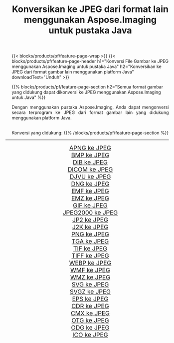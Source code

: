 ﻿---
title: Konversikan ke JPEG dari format lain menggunakan Aspose.Imaging untuk pustaka Java 
weight: 3920
url: /id/java/conversion/to/jpeg 
lang: id
langdirlevel: 2
locales: zh-hans,ja,it,ru,de,es,fr,nl,id,lt,pl,pt,vi,tr,ko,zh-hant,ar,hi,th,sv,cs,uk,he
description: Menggunakan Aspose.Imaging Anda dapat mengonversi ke JPEG dari format lain menggunakan Java
---

{{< blocks/products/pf/feature-page-wrap >}}
{{< blocks/products/pf/feature-page-header h1="Konversi File Gambar ke JPEG menggunakan Aspose.Imaging untuk pustaka Java" h2="Konversikan ke JPEG dari format gambar lain menggunakan platform Java" downloadText="Unduh" >}}


{{% blocks/products/pf/feature-page-section  h2="Semua format gambar yang didukung dapat dikonversi ke JPEG menggunakan Aspose.Imaging untuk Java" %}}
<p align=justify>Dengan menggunakan pustaka Aspose.Imaging, Anda dapat mengonversi secara terprogram ke JPEG dari format gambar lain yang didukung menggunakan platform Java.</p>
<br/>
Konversi yang didukung:
{{% /blocks/products/pf/feature-page-section %}}
<div class="container-fluid productfamilypage bg-gray">
    <div class="convertypes bg-gray agp-content section">
        <div class="container">
		<hr style="margin-left:-20px;"/>
		<div class="row other-converters" style="gap: 10px;font-size: 19px;text-align:center;">
		    <div class='col-md-2 other-converter remove-lp remove-rp'><a href="/imaging/id/java/conversion/apng-to-jpeg" style="padding:15px;">APNG ke JPEG</a></div>
<div class='col-md-2 other-converter remove-lp remove-rp'><a href="/imaging/id/java/conversion/bmp-to-jpeg" style="padding:15px;">BMP ke JPEG</a></div>
<div class='col-md-2 other-converter remove-lp remove-rp'><a href="/imaging/id/java/conversion/dib-to-jpeg" style="padding:15px;">DIB ke JPEG</a></div>
<div class='col-md-2 other-converter remove-lp remove-rp'><a href="/imaging/id/java/conversion/dicom-to-jpeg" style="padding:15px;">DICOM ke JPEG</a></div>
<div class='col-md-2 other-converter remove-lp remove-rp'><a href="/imaging/id/java/conversion/djvu-to-jpeg" style="padding:15px;">DJVU ke JPEG</a></div>
<div class='col-md-2 other-converter remove-lp remove-rp'><a href="/imaging/id/java/conversion/dng-to-jpeg" style="padding:15px;">DNG ke JPEG</a></div>
<div class='col-md-2 other-converter remove-lp remove-rp'><a href="/imaging/id/java/conversion/emf-to-jpeg" style="padding:15px;">EMF ke JPEG</a></div>
<div class='col-md-2 other-converter remove-lp remove-rp'><a href="/imaging/id/java/conversion/emz-to-jpeg" style="padding:15px;">EMZ ke JPEG</a></div>
<div class='col-md-2 other-converter remove-lp remove-rp'><a href="/imaging/id/java/conversion/gif-to-jpeg" style="padding:15px;">GIF ke JPEG</a></div>
<div class='col-md-2 other-converter remove-lp remove-rp'><a href="/imaging/id/java/conversion/jpeg2000-to-jpeg" style="padding:15px;">JPEG2000 ke JPEG</a></div>
<div class='col-md-2 other-converter remove-lp remove-rp'><a href="/imaging/id/java/conversion/jp2-to-jpeg" style="padding:15px;">JP2 ke JPEG</a></div>
<div class='col-md-2 other-converter remove-lp remove-rp'><a href="/imaging/id/java/conversion/j2k-to-jpeg" style="padding:15px;">J2K ke JPEG</a></div>
<div class='col-md-2 other-converter remove-lp remove-rp'><a href="/imaging/id/java/conversion/png-to-jpeg" style="padding:15px;">PNG ke JPEG</a></div>
<div class='col-md-2 other-converter remove-lp remove-rp'><a href="/imaging/id/java/conversion/tga-to-jpeg" style="padding:15px;">TGA ke JPEG</a></div>
<div class='col-md-2 other-converter remove-lp remove-rp'><a href="/imaging/id/java/conversion/tif-to-jpeg" style="padding:15px;">TIF ke JPEG</a></div>
<div class='col-md-2 other-converter remove-lp remove-rp'><a href="/imaging/id/java/conversion/tiff-to-jpeg" style="padding:15px;">TIFF ke JPEG</a></div>
<div class='col-md-2 other-converter remove-lp remove-rp'><a href="/imaging/id/java/conversion/webp-to-jpeg" style="padding:15px;">WEBP ke JPEG</a></div>
<div class='col-md-2 other-converter remove-lp remove-rp'><a href="/imaging/id/java/conversion/wmf-to-jpeg" style="padding:15px;">WMF ke JPEG</a></div>
<div class='col-md-2 other-converter remove-lp remove-rp'><a href="/imaging/id/java/conversion/wmz-to-jpeg" style="padding:15px;">WMZ ke JPEG</a></div>
<div class='col-md-2 other-converter remove-lp remove-rp'><a href="/imaging/id/java/conversion/svg-to-jpeg" style="padding:15px;">SVG ke JPEG</a></div>
<div class='col-md-2 other-converter remove-lp remove-rp'><a href="/imaging/id/java/conversion/svgz-to-jpeg" style="padding:15px;">SVGZ ke JPEG</a></div>
<div class='col-md-2 other-converter remove-lp remove-rp'><a href="/imaging/id/java/conversion/eps-to-jpeg" style="padding:15px;">EPS ke JPEG</a></div>
<div class='col-md-2 other-converter remove-lp remove-rp'><a href="/imaging/id/java/conversion/cdr-to-jpeg" style="padding:15px;">CDR ke JPEG</a></div>
<div class='col-md-2 other-converter remove-lp remove-rp'><a href="/imaging/id/java/conversion/cmx-to-jpeg" style="padding:15px;">CMX ke JPEG</a></div>
<div class='col-md-2 other-converter remove-lp remove-rp'><a href="/imaging/id/java/conversion/otg-to-jpeg" style="padding:15px;">OTG ke JPEG</a></div>
<div class='col-md-2 other-converter remove-lp remove-rp'><a href="/imaging/id/java/conversion/odg-to-jpeg" style="padding:15px;">ODG ke JPEG</a></div>
<div class='col-md-2 other-converter remove-lp remove-rp'><a href="/imaging/id/java/conversion/ico-to-jpeg" style="padding:15px;">ICO ke JPEG</a></div>
                </div>
        </div>
    </div>
</div>
<br/>

